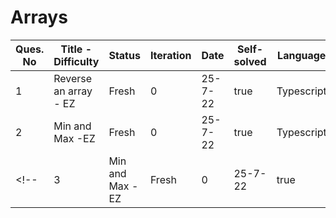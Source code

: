 # Arrays

| Ques. No | Title - Difficulty    | Status | Iteration | Date    | Self-solved | Language   |
| -------- | --------------------- | ------ | --------- | ------- | ----------- | ---------- |
| 1        | Reverse an array - EZ | Fresh  | 0         | 25-7-22 | true        | Typescript |
| 2        | Min and Max -EZ       | Fresh  | 0         | 25-7-22 | true        | Typescript |
<!-- | 3        | Min and Max -EZ       | Fresh  | 0         | 25-7-22 | true        | Typescript | -->
